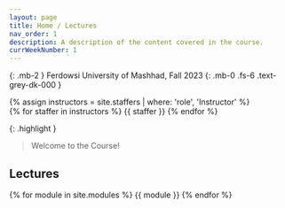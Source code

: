 ```yaml
---
layout: page
title: Home / Lectures
nav_order: 1
description: A description of the content covered in the course.
currWeekNumber: 1
---
```


{: .mb-2 }
Ferdowsi University of Mashhad, Fall 2023
{: .mb-0 .fs-6 .text-grey-dk-000 }


<div>
{% assign instructors = site.staffers | where: 'role', 'Instructor' %}
  <div class="role">
    {% for staffer in instructors %}
    {{ staffer }}
    {% endfor %}
  </div>
</div>

{: .highlight }
> Welcome to the Course!


<a name="lectures"></a>
## Lectures

{% for module in site.modules %}
{{ module }}
{% endfor %}

